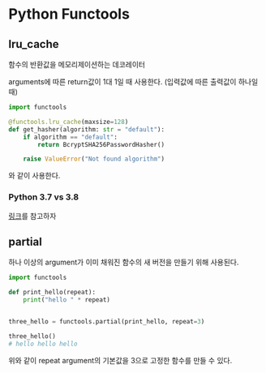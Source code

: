 # Python Functools


## lru_cache
함수의 반환값을 메모리제이션하는 데코레이터

arguments에 따른 return값이 1대 1일 때 사용한다. (입력값에 따른 출력값이 하나일때)

```python
import functools

@functools.lru_cache(maxsize=128)
def get_hasher(algorithm: str = "default"):
    if algorithm == "default":
        return BcryptSHA256PasswordHasher()

    raise ValueError("Not found algorithm")
```
와 같이 사용한다.
### Python 3.7 vs 3.8
[링크](https://hanbin8269.tistory.com/22)를 참고하자

## partial
하나 이상의 argument가 이미 채워진 함수의 새 버전을 만들기 위해 사용된다.
```python
import functools

def print_hello(repeat):
    print("hello " * repeat)


three_hello = functools.partial(print_hello, repeat=3)

three_hello()
# hello hello hello
```
위와 같이 repeat argument의 기본값을 3으로 고정한 함수를 만들 수 있다.